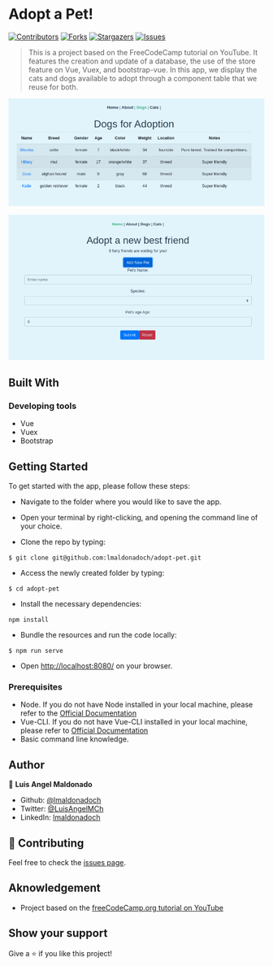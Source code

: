 # Adopt a Pet!

[![Contributors][contributors-shield]][contributors-url]
[![Forks][forks-shield]][forks-url]
[![Stargazers][stars-shield]][stars-url]
[![Issues][issues-shield]][issues-url]

> This is a project based on the FreeCodeCamp tutorial on YouTube. It features the creation and update of a database, the use of the store feature on Vue, Vuex, and bootstrap-vue. In this app, we display the cats and dogs available to adopt through a component table that we reuse for both.

![screenshot1](./src/assets/screenshot01.png)

![screenshot1](./src/assets/screenshot02.png)

## Built With

### Developing tools

- Vue
- Vuex
- Bootstrap

## Getting Started

To get started with the app, please follow these steps:

- Navigate to the folder where you would like to save the app.

- Open your terminal by right-clicking, and opening the command line of your choice.

- Clone the repo by typing:

```
$ git clone git@github.com:lmaldonadoch/adopt-pet.git
```

- Access the newly created folder by typing:

```
$ cd adopt-pet
```

- Install the necessary dependencies:

```
npm install
```

- Bundle the resources and run the code locally:

```
$ npm run serve
```

- Open [http://localhost:8080/](http://localhost:8080/) on your browser.

### Prerequisites

- Node. If you do not have Node installed in your local machine, please refer to the [Official Documentation](https://nodejs.org/en/download/)
- Vue-CLI. If you do not have Vue-CLI installed in your local machine, please refer to [Official Documentation](https://cli.vuejs.org/)
- Basic command line knowledge.

## Author

👤 **Luis Angel Maldonado**

- Github: [@lmaldonadoch](https://github.com/lmaldonadoch)
- Twitter: [@LuisAngelMCh](https://twitter.com/LuisAngelMCh)
- LinkedIn: [lmaldonadoch](https://www.linkedin.com/in/lmaldonadoch)

## 🤝 Contributing

Feel free to check the [issues page](https://github.com/lmaldonadoch/adopt-pet/issues).

## Aknowledgement

- Project based on the [freeCodeCamp.org tutorial on YouTube](https://youtu.be/4deVCNJq3qc)

## Show your support

Give a ⭐️ if you like this project!

<!-- MARKDOWN LINKS & IMAGES -->

[contributors-shield]: https://img.shields.io/github/contributors/lmaldonadoch/adopt-pet.svg?style=flat-square
[contributors-url]: https://github.com/lmaldonadoch/adopt-pet/graphs/contributors
[forks-shield]: https://img.shields.io/github/forks/lmaldonadoch/adopt-pet.svg?style=flat-square
[forks-url]: https://github.com/lmaldonadoch/adopt-pet/network/members
[stars-shield]: https://img.shields.io/github/stars/lmaldonadoch/adopt-pet.svg?style=flat-square
[stars-url]: https://github.com/lmaldonadoch/adopt-pet/stargazers
[issues-shield]: https://img.shields.io/github/issues/lmaldonadoch/adopt-pet.svg?style=flat-square
[issues-url]: https://github.com/lmaldonadoch/adopt-pet/issues
